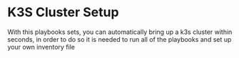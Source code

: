 # K3S Cluster Setup

With this playbooks sets, you can automatically bring up a k3s cluster within seconds, in order to do so it is needed to run all of the playbooks and set up your own inventory file
